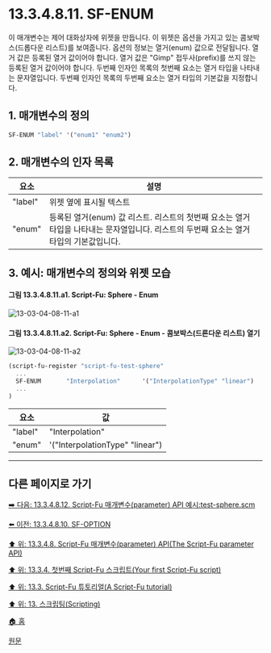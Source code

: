 # 13.3.4.8.11. SF-ENUM
이 매개변수는 제어 대화상자에 위젯을 만듭니다. 이 위젯은 옵션을 가지고 있는 콤보박스(드롭다운 리스트)를 보여줍니다. 옵션의 정보는 열거(enum) 값으로 전달됩니다. 열거 값은 등록된 열거 값이어야 합니다. 열거 값은 "Gimp" 접두사(prefix)를 쓰지 않는 등록된 열거 값이어야 합니다. 두번째 인자인 목록의 첫번째 요소는 열거 타입을 나타내는 문자열입니다. 두번째 인자인 목록의 두번째 요소는 열거 타입의 기본값을 지정합니다.

## 1. 매개변수의 정의

```scheme
SF-ENUM "label" '("enum1" "enum2")
```

## 2. 매개변수의 인자 목록

|요소|설명|
|---|---|
|"label"|위젯 옆에 표시될 텍스트|
|"enum"|등록된 열거(enum) 값 리스트. 리스트의 첫번째 요소는 열거 타입을 나타내는 문자열입니다. 리스트의 두번째 요소는 열거 타입의 기본값입니다.|

## 3. 예시: 매개변수의 정의와 위젯 모습
#### 그림 13.3.4.8.11.a1. Script-Fu: Sphere - Enum
![13-03-04-08-11-a1](https://github.com/wonder13662/gimp/assets/15767104/02169a4b-c725-45e5-a69d-8fa87f44972d)

#### 그림 13.3.4.8.11.a2. Script-Fu: Sphere - Enum - 콤보박스(드론다운 리스트) 열기
![13-03-04-08-11-a2](https://github.com/wonder13662/gimp/assets/15767104/9c70350c-24cb-4df6-b583-a6f6ec6933ea)

```scheme
(script-fu-register "script-fu-test-sphere"
  ...
  SF-ENUM       "Interpolation"      '("InterpolationType" "linear")
  ...
)
```

|요소|값|
|---|---|
|"label"|"Interpolation"|
|"enum"|'("InterpolationType" "linear")|

***

## 다른 페이지로 가기

[➡️ 다음: 13.3.4.8.12. Script-Fu 매개변수(parameter) API 예시:test-sphere.scm](./13-03-04-08-12-script_fu_example_test_sphere.md)

[⬅️ 이전: 13.3.4.8.10. SF-OPTION](./13-03-04-08-10-sf_option.md)

[⬆️ 위: 13.3.4.8. Script-Fu 매개변수(parameter) API(The Script-Fu parameter API)](./13-03-04-08-00-the_script_fu_parameter_api.md)

[⬆️ 위: 13.3.4. 첫번째 Script-Fu 스크립트(Your first Script-Fu script)](./13-03-04-00-your-first-script-fu-script.md)

[⬆️ 위: 13.3. Script-Fu 튜토리얼(A Script-Fu tutorial)](./13-03-00-a-script-fu-tutorial.md)

[⬆️ 위: 13. 스크립팅(Scripting)](./13-00-scripting.md)

[🏠 홈](./00-home.md)

[원문](https://docs.gimp.org/2.10/ko/gimp-using-script-fu-tutorial-first-script.html#gimp-using-script-fu-api)